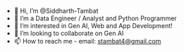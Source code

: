 - 👋 Hi, I’m @Siddharth-Tambat
- 🌱 I’m a Data Engineer / Analyst and Python Programmer
- 👀 I’m interested in Gen AI, Web and App Development!
- 💞️ I’m looking to collaborate on Gen AI
- 📫 How to reach me - email: stambat4@gmail.com

<!---
Siddharth-Tambat/Siddharth-Tambat is a ✨ special ✨ repository because its `README.md` (this file) appears on your GitHub profile.
You can click the Preview link to take a look at your changes.
--->
